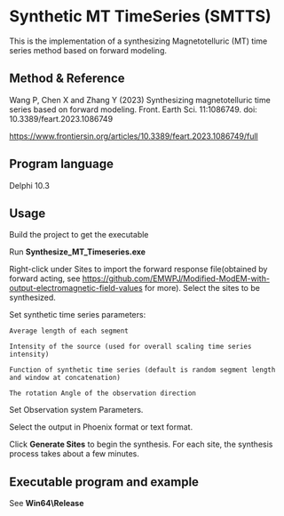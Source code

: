 Synthetic MT TimeSeries (SMTTS)
=
This is the implementation of a synthesizing Magnetotelluric (MT) time series method based on forward modeling.

Method & Reference
-
Wang P, Chen X and Zhang Y (2023) Synthesizing magnetotelluric time series based on forward modeling. Front. Earth Sci. 11:1086749. doi: 10.3389/feart.2023.1086749

https://www.frontiersin.org/articles/10.3389/feart.2023.1086749/full

Program language
-
Delphi 10.3

Usage
-

Build the project to get the executable

Run **Synthesize_MT_Timeseries.exe**

Right-click under Sites to import the forward response file(obtained by forward acting, see https://github.com/EMWPJ/Modified-ModEM-with-output-electromagnetic-field-values for more). Select the sites to be synthesized.

Set synthetic time series parameters:

    Average length of each segment

    Intensity of the source (used for overall scaling time series intensity)

    Function of synthetic time series (default is random segment length and window at concatenation)

    The rotation Angle of the observation direction

Set Observation system Parameters.

Select the output in Phoenix format or text format.

Click **Generate Sites** to begin the synthesis. For each site, the synthesis process takes about a few minutes.


Executable program and example
-

See **Win64\Release**
